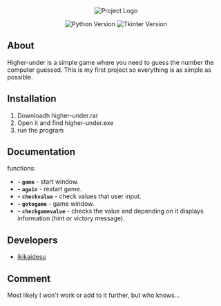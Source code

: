 <p align="center">
      <img src="https://i.ibb.co/N3RmgbC/higher-under-Logo.png" alt="Project Logo">
</p>

<p align="center">
    <img src="https://img.shields.io/badge/Python-3.10.6-blueviolet" alt="Python Version">
    <img src="https://img.shields.io/badge/Tkinter-8.6-blueviolet" alt="Tkinter Version">
</p>

## About

<p>Higher-under is a simple game where you need to guess the number the computer guessed. This is my first project so everything is as simple as possible.</p>

## Installation

1. Downloadh higher-under.rar
2. Open it and find higher-under.exe
3. run the program

## Documentation

functions:
- **-** **`game`** - start window.
- **-** **`again`** - restart game.
- **-** **`checkvalue`** - check values that user input.
- **-** **`gotogame`** - game window.
- **-** **`checkgamevalue`** - checks the value and depending on it displays information (hint or victory message).

## Developers

- [ikikaidesu](https://github.com/ikikaidesu)

## Comment

Most likely I won't work or add to it further, but who knows...
